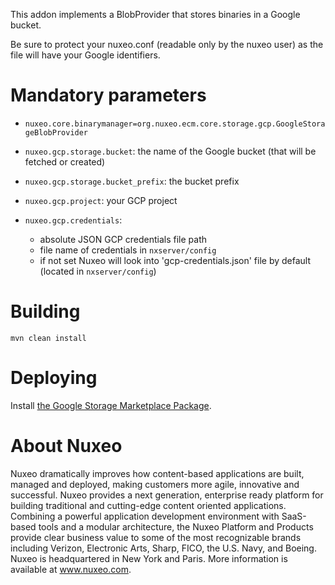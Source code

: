 This addon implements a BlobProvider that stores binaries in a Google bucket.

Be sure to protect your nuxeo.conf (readable only by the nuxeo user) as the
file will have your Google identifiers.

# Mandatory parameters

- `nuxeo.core.binarymanager=org.nuxeo.ecm.core.storage.gcp.GoogleStorageBlobProvider`

- `nuxeo.gcp.storage.bucket`: the name of the Google bucket (that will be fetched or created)

- `nuxeo.gcp.storage.bucket_prefix`: the bucket prefix

- `nuxeo.gcp.project`: your GCP project

- `nuxeo.gcp.credentials`:
    - absolute JSON GCP credentials file path
    - file name of credentials in `nxserver/config`
    - if not set Nuxeo will look into 'gcp-credentials.json' file by default (located in `nxserver/config`)

# Building

`mvn clean install`

# Deploying

Install [the Google Storage Marketplace Package](https://connect.nuxeo.com/nuxeo/site/marketplace/package/google-storage).

# About Nuxeo

Nuxeo dramatically improves how content-based applications are built, managed and deployed, making customers more agile, innovative and successful. Nuxeo provides a next generation, enterprise ready platform for building traditional and cutting-edge content oriented applications. Combining a powerful application development environment with SaaS-based tools and a modular architecture, the Nuxeo Platform and Products provide clear business value to some of the most recognizable brands including Verizon, Electronic Arts, Sharp, FICO, the U.S. Navy, and Boeing. Nuxeo is headquartered in New York and Paris. More information is available at www.nuxeo.com.
